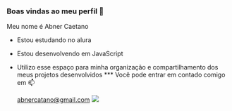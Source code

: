 ### Boas vindas ao meu perfil 💙


Meu nome é Abner Caetano
- Estou estudando no alura
- Estou desenvolvendo em JavaScript
- Utilizo esse espaço para minha organização e compartilhamento dos meus projetos desenvolvidos
  *** Você pode entrar em contado comigo em 📫

  abnercatano@gmail.com
  ![](https://media1.tenor.com/m/mCiM7CmGGI4AAAAC/naruto.gif)

